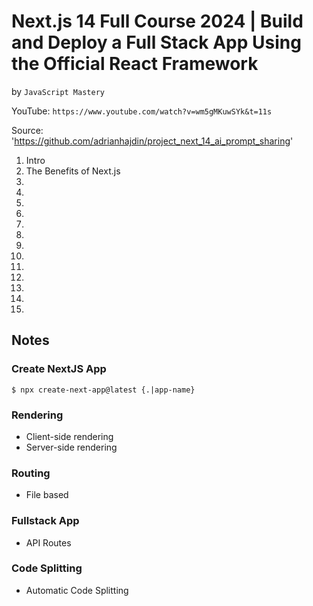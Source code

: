 # Next.js 14 Full Course 2024 | Build and Deploy a Full Stack App Using the Official React Framework
by `JavaScript Mastery`

YouTube: `https://www.youtube.com/watch?v=wm5gMKuwSYk&t=11s`

Source: 'https://github.com/adrianhajdin/project_next_14_ai_prompt_sharing'

1. Intro
2. The Benefits of Next.js
3.
4.
5.
6.
7.
8.
9.
10.
11.
12.
13.
14.
15.

## Notes

### Create NextJS App

`$ npx create-next-app@latest {.|app-name}`


### Rendering

* Client-side rendering
* Server-side rendering

### Routing

* File based

### Fullstack App

* API Routes

### Code Splitting

* Automatic Code Splitting